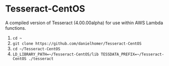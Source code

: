# Tesseract-CentOS

A compiled version of Tesseract (4.00.00alpha) for use within AWS Lambda functions.

1) `cd ~`
2) `git clone https://github.com/danielhomer/Tesseract-CentOS`
3) `cd ~/Tesseract-CentOS`
4) `LD_LIBRARY_PATH=~/Tesseract-CentOS/lib TESSDATA_PREFIX=~/Tesseract-CentOS ./tesseract`

